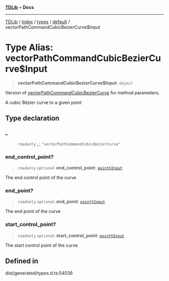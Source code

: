 [**TDLib**](../../../../../../README.md) • **Docs**

***

[TDLib](../../../../../../modules.md) / [index](../../../../../README.md) / [types](../../../README.md) / [default](../README.md) / vectorPathCommandCubicBezierCurve$Input

# Type Alias: vectorPathCommandCubicBezierCurve$Input

> **vectorPathCommandCubicBezierCurve$Input**: `object`

Version of [vectorPathCommandCubicBezierCurve](vectorPathCommandCubicBezierCurve.md) for method parameters.

A cubic Bézier curve to a given point

## Type declaration

### \_

> `readonly` **\_**: `"vectorPathCommandCubicBezierCurve"`

### end\_control\_point?

> `readonly` `optional` **end\_control\_point**: [`point$Input`](point$Input.md)

The end control point of the curve

### end\_point?

> `readonly` `optional` **end\_point**: [`point$Input`](point$Input.md)

The end point of the curve

### start\_control\_point?

> `readonly` `optional` **start\_control\_point**: [`point$Input`](point$Input.md)

The start control point of the curve

## Defined in

dist/generated/types.d.ts:54036
